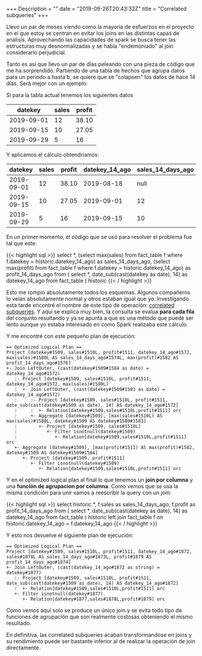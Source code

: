 +++
Description = ""
date = "2019-09-26T20:43:32Z"
title = "Correlated subqueries"
+++

Llevo un par de meses viendo como la mayoría de esfuerzos en el proyecto en el que estoy se centran en evitar los joins en las distintas capas de análisis. Aprovechando las capacidades de spark se busca tener las estructuras muy desnormalizadas y se había "endemoniado" al join considerarlo perjudicial.

Tanto es así que llevo un par de días peleando con una pieza de código que me ha sorprendido. Partiendo de una tabla de hechos que agrupa datos para un periodo a hasta b, se quiere que se "colapsen" los datos de hace 14 días. Será mejor con un ejemplo:

Si para la tabla actual tenemos los siguientes datos

| datekey     | sales  | profit |
| ----------- | ------ | ------ |
| 2019-09-01  | 12     | 38.10  |
| 2019-09-15  | 10     | 27.05  |
| 2019-09-29  | 5      | 16     |

Y aplicamos el cálculo obtendríamos:

| datekey    | sales | profit | datekey_14_ago |sales_14_days_ago | profit_14_days_ago |
|----------- |-------|--------|----------------|----------------- |--------------------|
| 2019-09-01 | 12    | 38.10  | 2019-08-18     | null             | null               |
| 2019-09-15 | 10    | 27.05  | 2019-09-01     | 12               | 38.10              |
| 2019-09-29 | 5     | 16     | 2019-09-15     | 10               | 27.05              |


En un primer momento, el código que se usó para resolver el problema fue tal que este:


{{< highlight sql >}}
select *,
(select max(sales) from fact_table f where f.datekey = historic.datekey_14_ago) as sales_14_days_ago,
(select max(profit) from fact_table f where f.datekey = historic.datekey_14_ago) as profit_14_days_ago
from (
    select *,
    date_sub(cast(datekey  as date), 14) as datekey_14_ago
    from fact_table
) historic
{{< / highlight >}}

Esto me rompió absolutamente todos los esquemas. Algunos compañeros lo veían absolutamente normal y otros estaban igual que yo.
Investigando esta tarde encontré el nombre de este tipo de operación: [correlated subqueries](https://en.wikipedia.org/wiki/Correlated_subquery). 
Y aquí se explica muy bien, la consulta se evalua **para cada fila** del conjunto resultando y ya se apunta 
a que es una método que puede ser lento aunque yo estaba interesado en como Spark realizaba este cálculo.

Y me encontré con este pequeño plan de ejecución:
```
== Optimized Logical Plan ==
Project [datekey#1509, sales#1510L, profit#1511, datekey_14_ago#1572, max(sales)#1580L AS sales_14_days_ago#1574L, max(profit)#1582 AS profit_14_days_ago#1576]
+- Join LeftOuter, (cast(datekey#1509#1584 as date) = datekey_14_ago#1572)
   :- Project [datekey#1509, sales#1510L, profit#1511, datekey_14_ago#1572, max(sales)#1580L]
   :  +- Join LeftOuter, (cast(datekey#1509#1583 as date) = datekey_14_ago#1572)
   :     :- Project [datekey#1509, sales#1510L, profit#1511, date_sub(cast(datekey#1509 as date), 14) AS datekey_14_ago#1572]
   :     :  +- Relation[datekey#1509,sales#1510L,profit#1511] orc
   :     +- Aggregate [datekey#1509], [max(sales#1510L) AS max(sales)#1580L, datekey#1509 AS datekey#1509#1583]
   :        +- Project [datekey#1509, sales#1510L]
   :           +- Filter isnotnull(datekey#1509)
   :              +- Relation[datekey#1509,sales#1510L,profit#1511] orc
   +- Aggregate [datekey#1509], [max(profit#1511) AS max(profit)#1582, datekey#1509 AS datekey#1509#1584]
      +- Project [datekey#1509, profit#1511]
         +- Filter isnotnull(datekey#1509)
            +- Relation[datekey#1509,sales#1510L,profit#1511] orc
```

Y en el optimized logical plan al final lo que tenemos un **join por columna** y una **función de agrupacion por columna**. Como vemos que se usa la misma condición para unir vamos a reescribir la query con un join:

{{< highlight sql >}}
select historic.*,
f.sales as sales_14_days_ago,
f.profit as profit_14_days_ago
from (
    select *,
    date_sub(cast(datekey  as date), 14) as datekey_14_ago
    from fact_table
) historic
left join fact_table f
on historic.datekey_14_ago = f.datekey_14_ago
{{< / highlight >}}

Y esto nos devuelve el siguiente plan de ejecución:

```
== Optimized Logical Plan ==
Project [datekey#1509, sales#1510L, profit#1511, datekey_14_ago#1872, sales#1878L AS sales_14_days_ago#1873L, profit#1879 AS profit_14_days_ago#1874]
+- Join LeftOuter, (cast(datekey_14_ago#1872 as string) = datekey#1877)
   :- Project [datekey#1509, sales#1510L, profit#1511, date_sub(cast(datekey#1509 as date), 14) AS datekey_14_ago#1872]
   :  +- Relation[datekey#1509,sales#1510L,profit#1511] orc
   +- Filter isnotnull(datekey#1877)
      +- Relation[datekey#1877,sales#1878L,profit#1879] orc
```

Como vemos aquí solo se produce un único join y se evita todo tipo de funciones de agrupación que son realmente costosas obteniendo el mismo resultado.

En definitiva, las correlated subqueries acaban transformandose en joins y su rendimiento puede ser bastante inferior al de realizar la operación de join directamente.
